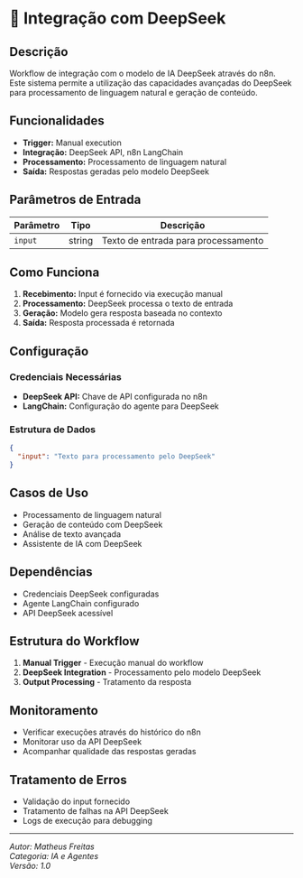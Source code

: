 # 🧠 Integração com DeepSeek

## Descrição

Workflow de integração com o modelo de IA DeepSeek através do n8n. Este sistema permite a utilização das capacidades avançadas do DeepSeek para processamento de linguagem natural e geração de conteúdo.

## Funcionalidades

- **Trigger:** Manual execution
- **Integração:** DeepSeek API, n8n LangChain
- **Processamento:** Processamento de linguagem natural
- **Saída:** Respostas geradas pelo modelo DeepSeek

## Parâmetros de Entrada

| Parâmetro | Tipo   | Descrição                    |
| --------- | ------ | ---------------------------- |
| `input`   | string | Texto de entrada para processamento |

## Como Funciona

1. **Recebimento:** Input é fornecido via execução manual
2. **Processamento:** DeepSeek processa o texto de entrada
3. **Geração:** Modelo gera resposta baseada no contexto
4. **Saída:** Resposta processada é retornada

## Configuração

### Credenciais Necessárias

- **DeepSeek API:** Chave de API configurada no n8n
- **LangChain:** Configuração do agente para DeepSeek

### Estrutura de Dados

```json
{
  "input": "Texto para processamento pelo DeepSeek"
}
```

## Casos de Uso

- Processamento de linguagem natural
- Geração de conteúdo com DeepSeek
- Análise de texto avançada
- Assistente de IA com DeepSeek

## Dependências

- Credenciais DeepSeek configuradas
- Agente LangChain configurado
- API DeepSeek acessível

## Estrutura do Workflow

1. **Manual Trigger** - Execução manual do workflow
2. **DeepSeek Integration** - Processamento pelo modelo DeepSeek
3. **Output Processing** - Tratamento da resposta

## Monitoramento

- Verificar execuções através do histórico do n8n
- Monitorar uso da API DeepSeek
- Acompanhar qualidade das respostas geradas

## Tratamento de Erros

- Validação do input fornecido
- Tratamento de falhas na API DeepSeek
- Logs de execução para debugging

---

_Autor: Matheus Freitas_  
_Categoria: IA e Agentes_  
_Versão: 1.0_
